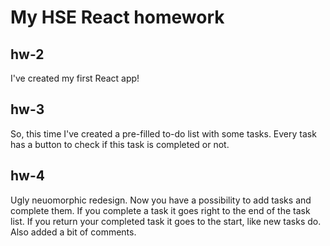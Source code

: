 # My HSE React homework

## hw-2
I've created my first React app!

## hw-3
So, this time I've created a pre-filled to-do list with some tasks. Every task has a button to check if this task is completed or not.

## hw-4
Ugly neuomorphic redesign. Now you have a possibility to add tasks and complete them. If you complete a task it goes right to the end of the task list. If you return your completed task it goes to the start, like new tasks do. Also added a bit of comments.
